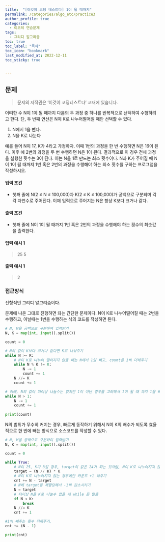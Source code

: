 ```yaml
---
title:  "[이것이 코딩 테스트다] 1이 될 때까지"
permalink: /categories/algo_etc/practice3
author_profile: true
categories:
  - 이코테 연습문제
tags:
  - 그리디 알고리즘
toc: true
toc_label: "목차"
toc_icon: "bookmark"
last_modified_at: 2022-12-11
toc_sticky: true 


---
```


## 문제

> 문제의 저작권은 ‘이것이 코딩테스트다’ 교재에 있습니다.



어떠한 수 N이 1이 될 때까지 다음의 두 과정 중 하나를 반복적으로 선택하여 수행하려고 한다. 단,  두 번째 연산은 N이 K로 나누어떨어질 때만 선택할 수 있다. 

1. N에서 1을 뺀다. 
2. N을 K로 나눈다

예를 들어 N이 17, K가 4라고 가정하자. 이때 1번의 과정을 한 번 수행하면 N은 16이 된다. 이후 에 2번의 과정을 두 번 수행하면 N은 1이 된다. 결과적으로 이 경우 전체 과정을 실행한 횟수는 3이  된다. 이는 N을 1로 만드는 최소 횟수이다.  N과 K가 주어질 때 N이 1이 될 때까지 1번 혹은 2번의 과정을 수행해야 하는 최소 횟수를 구하는  프로그램을 작성하시오.



#### 입력 조건

- 첫째 줄에 N(2 ≤ N ≤ 100,000)과 K(2 ≤ K ≤ 100,000)가 공백으로 구분되며 각각 자연수로  주어진다. 이때 입력으로 주어지는 N은 항상 K보다 크거나 같다.

#### 출력 조건

- 첫째 줄에 N이 1이 될 때까지 1번 혹은 2번의 과정을 수행해야 하는 횟수의 최솟값을 출력한다.

 

#### 입력 예시 1

> 25 5

#### 출력 예시 1

> 2



 

### 접근방식

전형적인 그리디 알고리즘이다.

문제에 나온 그대로 진행하면 되는 간단한 문제이다. N이 K로 나누어떨어질 때는 2번을 수행하고, 아닐때는 1번을 수행하는 식의 코드를 작성하면 된다.

```python
# N, M을 공백으로 구분하여 입력받기
N, K = map(int, input().split())

count = 0

# N의 값이 K보다 크거나 같다면 K로 나눠주기
while N >= K:
    # N이 K로 나누어 떨어지지 않을 때는 N에서 1일 빼고, count를 1씩 더해주기
    while N % K != 0:
        N -= 1
        count += 1
    N //= K
    count += 1

# 이때, N의 값이 더이상 나눌수는 없지만 1이 아닌 경우를 고려해서 1이 될 때 까지 1을 빼주기
while N > 1:
    N -= 1
    count += 1
        
print(count)
```



N의 범위가 무수히 커지는 경우, 빠르게 동작하기 위해서 N이 K의 배수가 되도록 효율적으로 한 번에 빼는 방식으로 소스코드를 작성할 수 있다.

```python
# N, M을 공백으로 구분하여 입력받기
N, K = map(int, input().split())

count = 0

while True:
    # N이 25, K가 3일 경우, target의 값은 24가 되는 것처럼, N이 K로 나누어지지 않을 때 몫을 활용해서 N값을 1씩 감소시켜주기.
    target = (N // K) * K
    # N이 K로 나누어지지 않는 경우에만 카운트 +1 해주기
    cnt += N - target
    # N에 target을 재할당해서 -1씩 감소시키기
    N = target
    # 더이상 N을 K로 나눌수 없을 때 while 문 탈출
    if N < K:
        break
    N //= K
    cnt += 1

#1씩 빼주는 횟수 더해주기.
cnt += (N - 1)

print(cnt)

```



